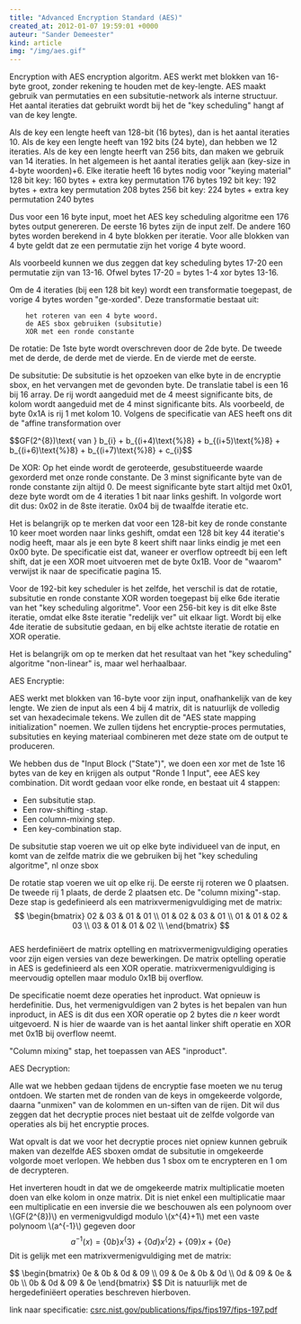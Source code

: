 ```yaml
---
title: "Advanced Encryption Standard (AES)"
created_at: 2012-01-07 19:59:01 +0000
auteur: "Sander Demeester"
kind: article
img: "/img/aes.gif"
---
```

Encryption with AES encryption algoritm.
AES werkt met blokken van 16-byte groot, zonder rekening te houden met de key-lengte. AES maakt gebruik van permutaties en een subsitutie-network als interne structuur. Het aantal iteraties dat gebruikt wordt bij het de "key scheduling" hangt af van de key lengte.
<!-- more -->
Als de key een lengte heeft van 128-bit (16 bytes), dan is het aantal iteraties 10. Als de key een lengte heeft van 192 bits (24 byte), dan hebben we 12 iteraties. Als de key een lengte heerft van 256 bits, dan maken we gebruik van 14 iteraties. In het algemeen is het aantal iteraties gelijk aan (key-size in 4-byte woorden)+6. Elke iteratie heeft 16 bytes nodig voor "keying material"
    128 bit key: 160 bytes + extra key permutation 176 bytes
    192 bit key: 192 bytes + extra key permutation 208 bytes
    256 bit key: 224 bytes + extra key permutation 240 bytes

Dus voor een 16 byte input, moet het AES key scheduling algoritme een 176 bytes output genereren. De eerste 16 bytes zijn de input zelf. De andere 160 bytes worden berekend in 4 byte blokken per iteratie. Voor alle blokken van 4 byte geldt dat ze een permutatie zijn het vorige 4 byte woord.

Als voorbeeld kunnen we dus zeggen dat key scheduling bytes 17-20 een permutatie zijn van 13-16. Ofwel bytes 17-20 = bytes 1-4 xor bytes 13-16.

Om de 4 iteraties (bij een 128 bit key) wordt een transformatie toegepast, de vorige 4 bytes worden "ge-xorded". Deze transformatie bestaat uit:

        het roteren van een 4 byte woord.
        de AES sbox gebruiken (subsitutie)
        XOR met een ronde constante

De rotatie:
De 1ste byte wordt overschreven door de 2de byte. De tweede met de derde, de derde met de vierde. En de vierde met de eerste.

De subsitutie:
De subsitutie is het opzoeken van elke byte in de encryptie sbox, en het vervangen met de gevonden byte. De translatie tabel is een 16 bij 16 array. De rij wordt aangeduid met de 4 meest significante bits, de kolom wordt aangeduid met de 4 minst significante bits.
Als voorbeeld, de byte 0x1A is rij 1 met kolom 10. Volgens de specificatie van AES heeft ons dit de "affine transformation over 

<notextile>
$$GF(2^{8})\text{ van } b_{i} + b_{(i+4)\text{%}8} + b_{(i+5)\text{%}8} + b_{(i+6)\text{%}8} + b_{(i+7)\text{%}8} + c_{i}$$
</notextile>

De XOR:
Op het einde wordt de geroteerde, gesubstitueerde waarde gexorderd met onze ronde constante. De 3 minst significante byte van de ronde constante zijn altijd 0. De meest significante byte start altijd met 0x01, deze byte wordt om de 4 iteraties 1 bit naar links geshift. In volgorde wort dit dus: 0x02 in de 8ste iteratie. 0x04 bij de twaalfde iteratie etc.

Het is belangrijk op te merken dat voor een 128-bit key de ronde constante 10 keer moet worden naar links geshift, omdat een 128 bit key 44 iteratie's nodig heeft, maar als je een byte 8 keert shift naar links eindig je met een 0x00 byte. De specificatie eist dat, waneer er overflow optreedt bij een left shift, dat je een XOR moet uitvoeren met de byte 0x1B. Voor de "waarom" verwijst ik naar de specificatie pagina 15.

Voor de 192-bit key scheduler is het zelfde, het verschil is dat de rotatie, subsitutie en ronde constante XOR worden toegepast bij elke 6de iteratie van het "key scheduling algoritme". Voor een 256-bit key is dit elke 8ste iteratie, omdat elke 8ste iteratie "redelijk ver" uit elkaar ligt. Wordt bij elke 4de iteratie de subsitutie gedaan, en bij elke achtste iteratie de rotatie en XOR operatie.

Het is belangrijk om op te merken dat het resultaat van het "key scheduling" algoritme "non-linear" is, maar wel herhaalbaar.    

AES Encryptie:

AES werkt met blokken van 16-byte voor zijn input, onafhankelijk van de key lengte. We zien de input als een 4 bij 4 matrix, dit is natuurlijk de volledig set van hexadecimale tekens. We zullen dit de "AES state mapping initialization" noemen. We zullen tijdens het encryptie-proces permutaties, subsituties  en keying materiaal combineren met deze state om de output te produceren.

We hebben dus de "Input Block ("State")", we doen een xor met de 1ste 16 bytes van de key en krijgen als output "Ronde 1 Input", eee AES key combination.
Dit wordt gedaan voor elke ronde, en bestaat uit 4 stappen:
- Een subsitutie stap.
- Een row-shifting -stap.
- Een column-mixing step.
- Een key-combination stap.

De subsitutie stap voeren we uit op elke byte individueel van de input, en komt van de zelfde matrix die we gebruiken bij het "key scheduling algoritme", nl onze sbox

De rotatie stap voeren we uit op elke rij. De eerste rij roteren we 0 plaatsen. De tweede rij 1 plaats, de derde 2 plaatsen etc.
De "column mixing"-stap. Deze stap is gedefinieerd als een matrixvermenigvuldiging met de matrix: 
<notextile>
$$ \begin{bmatrix}  
02 & 03 & 01 & 01 \\
01 & 02 & 03 & 01 \\
01 & 01 & 02 & 03 \\
03 & 01 & 01 & 02 \\
\end{bmatrix} $$  
</notextile>
AES herdefiniëert de matrix optelling en matrixvermenigvuldiging operaties voor zijn eigen versies van deze bewerkingen.
De matrix optelling operatie in AES is gedefinieerd als een XOR operatie. matrixvermenigvuldiging is meervoudig optellen maar modulo 0x1B bij overflow.

De specificatie noemt deze operaties het inproduct. Wat opnieuw is herdefinitie. Dus, het vermenigvuldigen van 2 bytes is het bepalen van hun inproduct, in AES is dit dus een XOR operatie op 2 bytes die $n$ keer wordt uitgevoerd. N is hier de waarde van is het aantal linker shift operatie en XOR met 0x1B bij overflow neemt.

"Column mixing" stap, het toepassen van AES "inproduct".

AES Decryption:

Alle wat we hebben gedaan tijdens de encryptie fase moeten we nu terug ontdoen. We starten met de ronden van de keys in omgekeerde volgorde, daarna "unmixen" van de kolommen en un-siften van de rijen. Dit wil dus zeggen dat het decryptie proces niet bestaat uit de zelfde volgorde van operaties als bij het encryptie proces.

Wat opvalt is dat we voor het decryptie proces niet opniew kunnen gebruik maken van dezelfde AES sboxen omdat de subsitutie in omgekeerde volgorde moet verlopen. We hebben dus  1 sbox om te encrypteren en 1 om de decrypteren.

Het inverteren houdt in dat we de omgekeerde matrix multiplicatie moeten doen van elke kolom in onze matrix. Dit is niet enkel een multiplicatie maar een multiplicatie en een inversie die we beschouwen als een polynoom over \\(GF(2^{8})\\) en vermenigvuldigd modulo \\(x^{4}+1\\) met een vaste polynoom \\(a^{-1}\\)
 gegeven door 
<notextile>
$$ a^{-1}(x) = \{0b\}x^\{3\} + \{0d\}x^\{2\} + \{09\}x + \{0e\} $$ 
</notextile>
Dit is gelijk met een matrixvermenigvuldiging met de matrix: 

<notextile>
$$ \begin{bmatrix}
0e & 0b & 0d & 09 \\
09 & 0e & 0b & 0d \\
0d & 09 & 0e & 0b \\
0b & 0d & 09 & 0e 
\end{bmatrix} $$  
</notextile>
Dit is natuurlijk met de hergedefiniëert operaties beschreven hierboven.

link naar specificatie: <a href="csrc.nist.gov/publications/fips/fips197/fips-197.pdf">csrc.nist.gov/publications/fips/fips197/fips-197.pdf</a>
